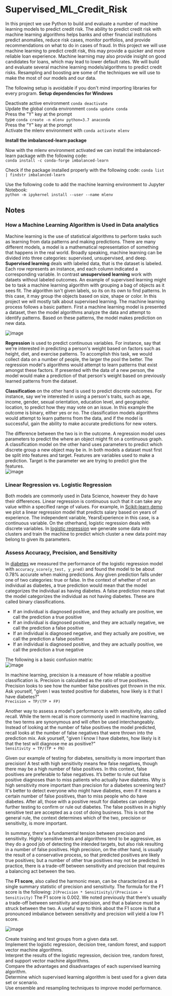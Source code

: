 # Supervised_ML_Credit_Risk

In this project we use Python to build and evaluate a number of machine learning models to predict credit risk. The ability to predict credit risk with machine learning algorithms helps banks and other financial institutions predict anomalies, reduce risk cases, monitor portfolios, and provide recommendations on what to do in cases of fraud. In this project we will use machine learning to predict credit risk, this may provide a quicker and more reliable loan experience. Machine learning may also provide insight on good candidates for loans, which may lead to lower default rates. We will build and evaluate several machine learning models/algorithms to predict credit risks. Resampling and boosting are some of the techniques we will use to make the most of our models and our data.

The following setup is avoidable if you don't mind importing libraries for every program.
**Setup dependencies for Windows**

Deactivate active environment ```conda deactivate```  
Update the global conda environment ```conda update conda```  
Press the "Y" key at the prompt  
type ```conda create -n mlenv python=3.7 anaconda```  
Press the "Y" key at the prompt  
Activate the mlenv environment with ```conda activate mlenv```

**Install the imbalanced-learn package**

Now with the mlenv environment activated we can install the imbalanced-learn package with the following code:  
```conda install -c conda-forge imbalanced-learn```

Check if the package installed properly with the following code: ```conda list | findstr imbalanced-learn```

Use the following code to add the machine learning environment to Jupyter Notebook:  
```python -m ipykernel install --user --name mlenv```



## Notes

### How a Machine Learning Algorithm is Used in Data analytics

Machine learning is the use of statistical algorithms to perform tasks such as learning from data patterns and making predictions. There are many different models, a model is a mathematical representation of something that happens in the real world. Broadly speaking, machine learning can be divided into three categories: supervised, unsupervised, and deep. **Supervised learning** deals with labeled data, that is the dataset is labeled. Each row represents an instance, and each column indicated a corresponding variable. In contrast **unsupervised learning** work with dataets without labeled outcomes. An example of supervised learning might be to task a machine learning algorithm with grouping a bag of objects as it sees fit. The algorithm isn't given labels, so its on its own to find patterns. In this case, it may group the objects based on size, shape or color. In this project we will mostly talk about supervised learning. The machine learning process follows a basic pattern. First a machine learning model is presented a dataset, then the model algorithms analyze the data and attempt to identify patterns. Based on these patterns, the model makes prediction on new data.

![image](https://user-images.githubusercontent.com/68082808/99098323-d8fa1900-25a6-11eb-8295-97ea04eaf76c.png)

**Regression** is used to predict continuous variables. For instance, say that we're interested in predicting a person's weight based on factors such as height, diet, and exercise patterns. To accomplish this task, we would collect data on a number of people, the larger the pool the better. The regression model's algorithms would attempt to learn patterns that exist amongst these factors. If presented with the data of a new person, the model would make a prediction of that person's weight based on previously learned patterns from the dataset.

**Classification** on the other hand is used to predict discrete outcomes. For instance, say we're interested in using a person's traits, such as age, income, gender, sexual orientation, education level, and geographic location, to predict how they may vote on an issue. In this example the outcome is binary, either yes or no. The classification models algorithms would attempt to learn patterns from the data, and if the model is successful, gain the ability to make accurate predictions for new voters.

The difference between the two is in the outcome. A regression model uses parameters to predict the where an object might fit on a continuous graph. A classification model on the other hand uses parameters to predict which discrete group a new object may be in. In both models a dataset must first be split into features and target. Features are variables used to make a prediction. Target is the parameter we are trying to predict give the features.  
![image](https://user-images.githubusercontent.com/68082808/99126443-29d43680-25d4-11eb-8aac-8dfa4888e5dd.png)


### Linear Regression vs. Logistic Regression

Both models are commonly used in Data Science, however they do have their differences. Linear regression is continuous such that it can take any value within a specified range of values. For example, in [Scikit-learn demo](https://github.com/sfnxboy/Supervised_ML_Credit_Risk/blob/main/demo/Scikit-learn%20demo.ipynb) we plot a linear regression model that predicts salary based on years of experience. The independent variable, YearsExperience in this case, is a continuous variable. On the otherhand, logistic regression deals with discrete variables. In [logistic regression](https://github.com/sfnxboy/Supervised_ML_Credit_Risk/blob/main/demo/logistic_regression.ipynb) we generate some data into clusters and train the machine to predict which cluster a new data point may belong to given its parameters.

### Assess Accuracy, Precision, and Sensitivity

In [diabetes](https://github.com/sfnxboy/Supervised_ML_Credit_Risk/blob/main/demo/diabetes.ipynb) we measured the performance of the logistic regression model with ```accuracy_score(y_test, y_pred)``` and found the model to be about 0.78% accurate when making predictions. Any given prediction falls under one of two categories: true or false. In the context of whether of not an individual as diabetes, a true prediction would mean that the model categorizes the individual as having diabetes. A false prediction means that the model categorizes the individual as not having diabetes. These are called binary classifications.

- If an individual is diagnosed positive, and they actually are positive, we call the prediction a true positive
- If an individual is diagnosed positive, and they are actually negative, we call the prediction a false positive
- If an individual is diagnosed negative, and they actually are positive, we call the prediction a false positive
- If an individual is diagnosed positive, and they are actually positive, we call the prediction a true negative

The following is a basic confusion matrix:  
![image](https://user-images.githubusercontent.com/68082808/99191523-31fab600-273b-11eb-805a-21a06859cc20.png)

In machine learning, precision is a measure of how reliable a positive classification is. Precision is calculated as the ratio of true positives. Precision looks to see how the number false positives got thrown in the mix. Ask yourself, "given I was tested positive for diabetes, how likely is it that I have diabetes?"  
```Precision = TP/(TP + FP)```

Another way to assess a model's performance is with sensitivity, also called recall. While the term recall is more commonly used in machine learning, the two terms are synonymous and will often be used interchangeably. Instead of looking at the number of false positives the model predicted, recall looks at the number of false negatives that were thrown into the prediction mix. Ask yourself, "given I know I have diabetes, how likely is it that the test will diagnose me as positive?"  
```Sensitivity = TP/(TP + FN)```

Given our example of testing for diabetes, sensitivity is more important than precision! A test with high sensitivity means few false negatives, though there may be a high number of false positives. In this context, false positives are preferable to false negatives. It’s better to rule out false positive diagnoses than to miss patients who actually have diabetes. Why is high sensitivity more important than precision for a diabetes screening test? It's better to detect everyone who might have diabetes, even if it means a certain number of false positives, than to miss people who do have diabetes. After all, those with a positive result for diabetes can undergo further testing to confirm or rule out diabetes. The false positives in a highly sensitive test are accepted as a cost of doing business. This is not the general rule, the context determines which of the two, precision or sensitivity, is more important. 

In summary, there's a fundamental tension between precision and sensitivity. Highly sensitive tests and algorithms tend to be aggressive, as they do a good job of detecting the intended targets, but also risk resulting in a number of false positives. High precision, on the other hand, is usually the result of a conservative process, so that predicted positives are likely true positives; but a number of other true positives may not be predicted. In practice, there is a trade-off between sensitivity and precision that requires a balancing act between the two.

The **F1 score**, also called the harmonic mean, can be characterized as a single summary statistic of precision and sensitivity. The formula for the F1 score is the following: ```2(Precision * Sensitivity)/(Precision + Sensitivity)```  The F1 score is 0.002. We noted previously that there's usually a trade-off between sensitivity and precision, and that a balance must be struck between the two. A useful way to think about the F1 score is that a pronounced imbalance between sensitivity and precision will yield a low F1 score.

![image](https://user-images.githubusercontent.com/68082808/99191487-fb24a000-273a-11eb-8425-770d827c1c29.png)



Create training and test groups from a given data set.  
Implement the logistic regression, decision tree, random forest, and support vector machine algorithms.  
Interpret the results of the logistic regression, decision tree, random forest, and support vector machine algorithms.  
Compare the advantages and disadvantages of each supervised learning algorithm.  
Determine which supervised learning algorithm is best used for a given data set or scenario.  
Use ensemble and resampling techniques to improve model performance.  
